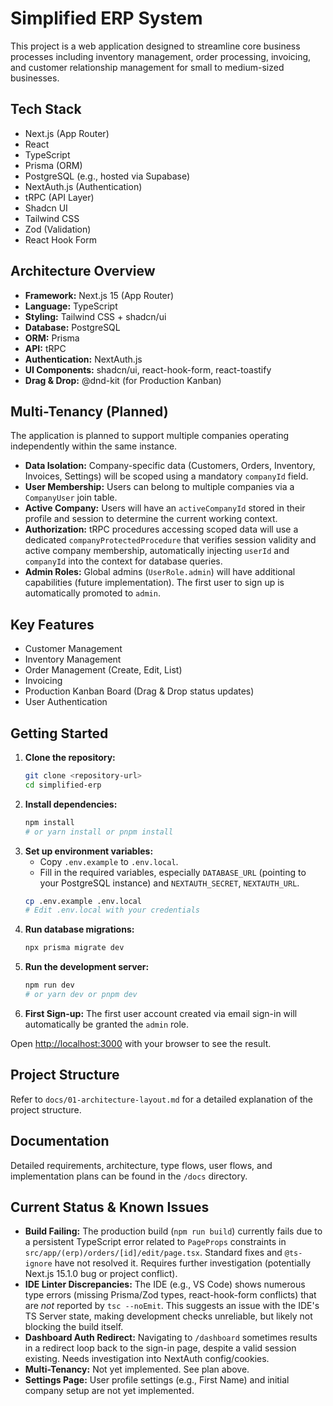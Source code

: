 # Simplified ERP System

This project is a web application designed to streamline core business processes including inventory management, order processing, invoicing, and customer relationship management for small to medium-sized businesses.

## Tech Stack

- Next.js (App Router)
- React
- TypeScript
- Prisma (ORM)
- PostgreSQL (e.g., hosted via Supabase)
- NextAuth.js (Authentication)
- tRPC (API Layer)
- Shadcn UI
- Tailwind CSS
- Zod (Validation)
- React Hook Form

## Architecture Overview

- **Framework:** Next.js 15 (App Router)
- **Language:** TypeScript
- **Styling:** Tailwind CSS + shadcn/ui
- **Database:** PostgreSQL
- **ORM:** Prisma
- **API:** tRPC
- **Authentication:** NextAuth.js
- **UI Components:** shadcn/ui, react-hook-form, react-toastify
- **Drag & Drop:** @dnd-kit (for Production Kanban)

## Multi-Tenancy (Planned)

The application is planned to support multiple companies operating independently within the same instance.

- **Data Isolation:** Company-specific data (Customers, Orders, Inventory, Invoices, Settings) will be scoped using a mandatory `companyId` field.
- **User Membership:** Users can belong to multiple companies via a `CompanyUser` join table.
- **Active Company:** Users will have an `activeCompanyId` stored in their profile and session to determine the current working context.
- **Authorization:** tRPC procedures accessing scoped data will use a dedicated `companyProtectedProcedure` that verifies session validity and active company membership, automatically injecting `userId` and `companyId` into the context for database queries.
- **Admin Roles:** Global admins (`UserRole.admin`) will have additional capabilities (future implementation). The first user to sign up is automatically promoted to `admin`.

## Key Features

- Customer Management
- Inventory Management
- Order Management (Create, Edit, List)
- Invoicing
- Production Kanban Board (Drag & Drop status updates)
- User Authentication

## Getting Started

1.  **Clone the repository:**
    ```bash
    git clone <repository-url>
    cd simplified-erp
    ```
2.  **Install dependencies:**
    ```bash
    npm install
    # or yarn install or pnpm install
    ```
3.  **Set up environment variables:**
    *   Copy `.env.example` to `.env.local`.
    *   Fill in the required variables, especially `DATABASE_URL` (pointing to your PostgreSQL instance) and `NEXTAUTH_SECRET`, `NEXTAUTH_URL`.
    ```bash
    cp .env.example .env.local
    # Edit .env.local with your credentials
    ```
4.  **Run database migrations:**
    ```bash
    npx prisma migrate dev
    ```
5.  **Run the development server:**
    ```bash
    npm run dev
    # or yarn dev or pnpm dev
    ```
6. **First Sign-up:** The first user account created via email sign-in will automatically be granted the `admin` role.

Open [http://localhost:3000](http://localhost:3000) with your browser to see the result.

## Project Structure

Refer to `docs/01-architecture-layout.md` for a detailed explanation of the project structure.

## Documentation

Detailed requirements, architecture, type flows, user flows, and implementation plans can be found in the `/docs` directory.

## Current Status & Known Issues

- **Build Failing:** The production build (`npm run build`) currently fails due to a persistent TypeScript error related to `PageProps` constraints in `src/app/(erp)/orders/[id]/edit/page.tsx`. Standard fixes and `@ts-ignore` have not resolved it. Requires further investigation (potentially Next.js 15.1.0 bug or project conflict).
- **IDE Linter Discrepancies:** The IDE (e.g., VS Code) shows numerous type errors (missing Prisma/Zod types, react-hook-form conflicts) that are *not* reported by `tsc --noEmit`. This suggests an issue with the IDE's TS Server state, making development checks unreliable, but likely not blocking the build itself.
- **Dashboard Auth Redirect:** Navigating to `/dashboard` sometimes results in a redirect loop back to the sign-in page, despite a valid session existing. Needs investigation into NextAuth config/cookies.
- **Multi-Tenancy:** Not yet implemented. See plan above.
- **Settings Page:** User profile settings (e.g., First Name) and initial company setup are not yet implemented. 